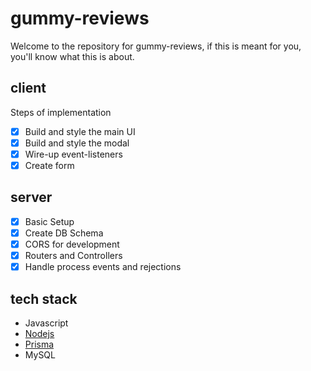 # gummy-reviews

Welcome to the repository for gummy-reviews, if this is meant for you, you'll know what this is about.

## client

Steps of implementation

- [x] Build and style the main UI
- [x] Build and style the modal
- [x] Wire-up event-listeners
- [x] Create form

## server

- [x] Basic Setup
- [x] Create DB Schema 
- [x] CORS for development
- [x] Routers and Controllers
- [x] Handle process events and rejections

## tech stack

- Javascript
- [Nodejs](https://nodejs.org)
- [Prisma](https://prisma.io)
- MySQL
